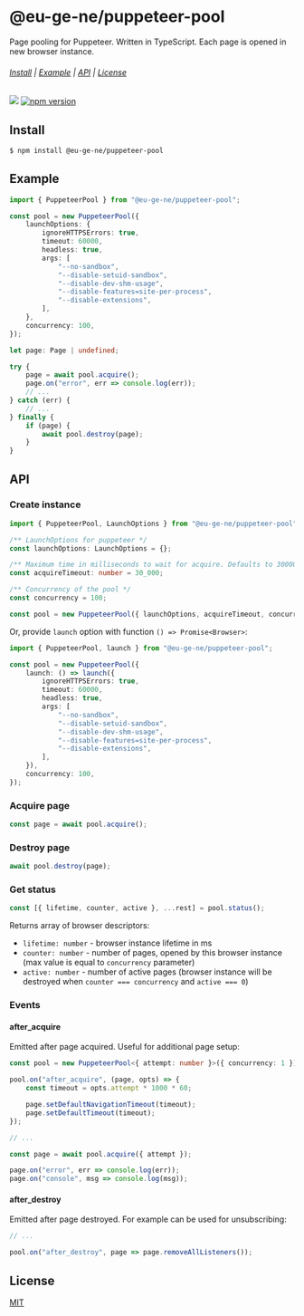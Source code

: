 @eu-ge-ne/puppeteer-pool
========================

Page pooling for Puppeteer. Written in TypeScript. Each page is opened in new browser instance.

###### [Install](#Install) | [Example](#Example) | [API](#API) | [License](#License)

![](https://github.com/eu-ge-ne/puppeteer-pool/workflows/Tests/badge.svg)
[![npm version](https://badge.fury.io/js/%40eu-ge-ne%2Fpuppeteer-pool.svg)](https://badge.fury.io/js/%40eu-ge-ne%2Fpuppeteer-pool)

Install
-------

```bash
$ npm install @eu-ge-ne/puppeteer-pool
```

Example
-------

```typescript
import { PuppeteerPool } from "@eu-ge-ne/puppeteer-pool";

const pool = new PuppeteerPool({
    launchOptions: {
        ignoreHTTPSErrors: true,
        timeout: 60000,
        headless: true,
        args: [
            "--no-sandbox",
            "--disable-setuid-sandbox",
            "--disable-dev-shm-usage",
            "--disable-features=site-per-process",
            "--disable-extensions",
        ],
    },
    concurrency: 100,
});

let page: Page | undefined;

try {
    page = await pool.acquire();
    page.on("error", err => console.log(err));
    // ...
} catch (err) {
    // ...
} finally {
    if (page) {
        await pool.destroy(page);
    }
}
```

API
---

### Create instance

```typescript
import { PuppeteerPool, LaunchOptions } from "@eu-ge-ne/puppeteer-pool";

/** LaunchOptions for puppeteer */
const launchOptions: LaunchOptions = {};

/** Maximum time in milliseconds to wait for acquire. Defaults to 30000 */
const acquireTimeout: number = 30_000;

/** Concurrency of the pool */
const concurrency = 100;

const pool = new PuppeteerPool({ launchOptions, acquireTimeout, concurrency });
```

Or, provide `launch` option with function `() => Promise<Browser>`:

```typescript
import { PuppeteerPool, launch } from "@eu-ge-ne/puppeteer-pool";

const pool = new PuppeteerPool({
    launch: () => launch({
        ignoreHTTPSErrors: true,
        timeout: 60000,
        headless: true,
        args: [
            "--no-sandbox",
            "--disable-setuid-sandbox",
            "--disable-dev-shm-usage",
            "--disable-features=site-per-process",
            "--disable-extensions",
        ],
    }),
    concurrency: 100,
});
```

### Acquire page

```typescript
const page = await pool.acquire();
```

### Destroy page

```typescript
await pool.destroy(page);
```

### Get status

```typescript
const [{ lifetime, counter, active }, ...rest] = pool.status();
```

Returns array of browser descriptors:

- `lifetime: number` - browser instance lifetime in ms
- `counter: number` - number of pages, opened by this browser instance (max value is equal to `concurrency` parameter)
- `active: number` - number of active pages (browser instance will be destroyed when `counter === concurrency` and `active === 0`)

### Events

#### after_acquire

Emitted after page acquired. Useful for additional page setup:

```typescript
const pool = new PuppeteerPool<{ attempt: number }>({ concurrency: 1 });

pool.on("after_acquire", (page, opts) => {
    const timeout = opts.attempt * 1000 * 60;

    page.setDefaultNavigationTimeout(timeout);
    page.setDefaultTimeout(timeout);
});

// ...

const page = await pool.acquire({ attempt });

page.on("error", err => console.log(err));
page.on("console", msg => console.log(msg));
```

#### after_destroy

Emitted after page destroyed. For example can be used for unsubscribing:

```typescript
// ...

pool.on("after_destroy", page => page.removeAllListeners());
```

License
-------

[MIT](LICENSE)
